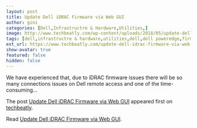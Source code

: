 ```yaml
---
layout: post
title: Update Dell iDRAC Firmware via Web GUI
author: gini
categories: [Dell,Infrastructre & Hardware,Utilities,]
image: http://www.techbeatly.com/wp-content/uploads/2018/05/update-dell-idrac-firmware-via-web-gui-6.png
tags: [dell,infrastructre & hardware,utilities,dell,dell poweredge,firmware,flashing,idrac,upgrade,]
ext_url: https://www.techbeatly.com/update-dell-idrac-firmware-via-web-gui/
show-avatar: true
featured: false
hidden: false
---
```


<p>We have experienced that, due to iDRAC firmware issues there will be so many connections issues on Dell remote access and one of the time-consuming&#46;&#46;&#46;</p>
<p>The post <a href="https://www.techbeatly.com/update-dell-idrac-firmware-via-web-gui/">Update Dell iDRAC Firmware via Web GUI</a> appeared first on <a href="https://www.techbeatly.com">techbeatly</a>.</p>

Read [Update Dell iDRAC Firmware via Web GUI](https://www.techbeatly.com/update-dell-idrac-firmware-via-web-gui/).